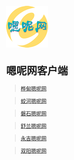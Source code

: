 ﻿![Logo](https://raw.githubusercontent.com/sunnyit/EnneClient/master/icon114.png)
# 嗯呢网客户端

>[桦甸嗯呢网](https://cdn.rawgit.com/sunnyit/EnneClient/29ee53fbaf7822f98962adbb51e39620e3334f21/EnneClient-HD.html)

>[蛟河嗯呢网](https://cdn.rawgit.com/sunnyit/EnneClient/29ee53fbaf7822f98962adbb51e39620e3334f21/EnneClient-JH.html) 

>[磐石嗯呢网](https://cdn.rawgit.com/sunnyit/EnneClient/29ee53fbaf7822f98962adbb51e39620e3334f21/EnneClient-PS.html)

>[舒兰嗯呢网](https://cdn.rawgit.com/sunnyit/EnneClient/29ee53fbaf7822f98962adbb51e39620e3334f21/EnneClient-SL.html)

>[永吉嗯呢网](https://cdn.rawgit.com/sunnyit/EnneClient/29ee53fbaf7822f98962adbb51e39620e3334f21/EnneClient-YJ.html)

>[双阳嗯呢网](https://cdn.rawgit.com/sunnyit/EnneClient/29ee53fbaf7822f98962adbb51e39620e3334f21/EnneClient-SY.html)
